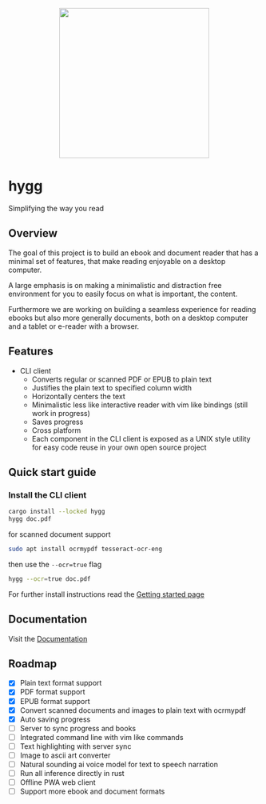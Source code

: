<p align="center">
  <a href="https://github.com/kruserr/hygg" target="_blank">
    <img width="300" src="https://raw.githubusercontent.com/kruserr/hygg/main/assets/logo/logo.svg">
  </a>
</p>

# hygg
Simplifying the way you read

## Overview
The goal of this project is to build an ebook and document reader that has a minimal set of features, that make reading enjoyable on a desktop computer.

A large emphasis is on making a minimalistic and distraction free environment for you to easily focus on what is important, the content.

Furthermore we are working on building a seamless experience for reading ebooks but also more generally documents, both on a desktop computer and a tablet or e-reader with a browser.

## Features
- CLI client
  - Converts regular or scanned PDF or EPUB to plain text
  - Justifies the plain text to specified column width
  - Horizontally centers the text
  - Minimalistic less like interactive reader with vim like bindings (still work in progress)
  - Saves progress
  - Cross platform
  - Each component in the CLI client is exposed as a UNIX style utility for easy code reuse in your own open source project

## Quick start guide
### Install the CLI client
```sh
cargo install --locked hygg
hygg doc.pdf
```

for scanned document support
```sh
sudo apt install ocrmypdf tesseract-ocr-eng
```

then use the `--ocr=true` flag
```sh
hygg --ocr=true doc.pdf
```

For further install instructions read the [Getting started page](docs/pages/getting-started.md)

## Documentation
Visit the [Documentation](docs/README.md)

## Roadmap
- [x] Plain text format support
- [x] PDF format support
- [x] EPUB format support
- [x] Convert scanned documents and images to plain text with ocrmypdf
- [x] Auto saving progress
- [ ] Server to sync progress and books
- [ ] Integrated command line with vim like commands
- [ ] Text highlighting with server sync
- [ ] Image to ascii art converter
- [ ] Natural sounding ai voice model for text to speech narration
- [ ] Run all inference directly in rust
- [ ] Offline PWA web client
- [ ] Support more ebook and document formats
